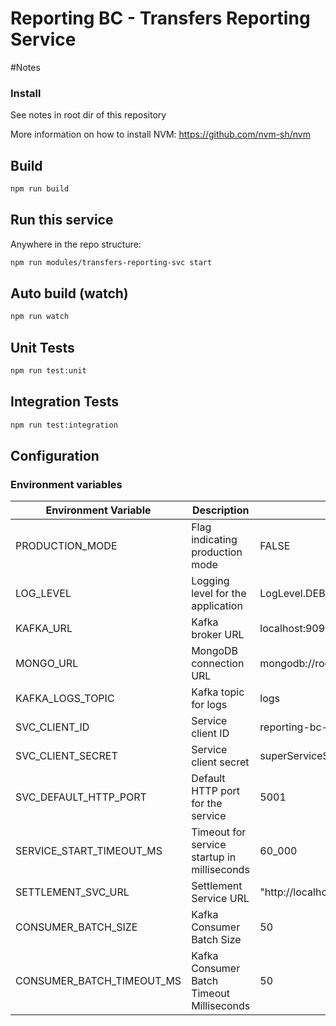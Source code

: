 # Reporting BC - Transfers Reporting Service

#Notes

### Install
See notes in root dir of this repository

More information on how to install NVM: https://github.com/nvm-sh/nvm

## Build

```bash
npm run build
```

## Run this service

Anywhere in the repo structure:
```bash
npm run modules/transfers-reporting-svc start
```

## Auto build (watch)

```bash
npm run watch
```

## Unit Tests

```bash
npm run test:unit
```

## Integration Tests

```bash
npm run test:integration
```

## Configuration 

### Environment variables

| Environment Variable | Description    | Example Values         |
|---------------------|-----------------|-----------------------------------------|
| PRODUCTION_MODE      | Flag indicating production mode   | FALSE                  |
| LOG_LEVEL            | Logging level for the application                  | LogLevel.DEBUG        |
| KAFKA_URL       | Kafka broker URL     | localhost:9092          |
| MONGO_URL            | MongoDB connection URL             | mongodb://root:mongoDbPas42@localhost:27017/ |
| KAFKA_LOGS_TOPIC      | Kafka topic for logs          | logs    |
| SVC_CLIENT_ID        | Service client ID                 | reporting-bc-transfers-reporting-svc          |
| SVC_CLIENT_SECRET    | Service client secret             | superServiceSecret     |
| SVC_DEFAULT_HTTP_PORT                 | Default HTTP port for the service                  | 5001  |
| SERVICE_START_TIMEOUT_MS               | Timeout for service startup in milliseconds        | 60_000                 |
| SETTLEMENT_SVC_URL | Settlement Service URL | "http://localhost:3600" | 
| CONSUMER_BATCH_SIZE | Kafka Consumer Batch Size | 50 
| CONSUMER_BATCH_TIMEOUT_MS | Kafka Consumer Batch Timeout Milliseconds | 50